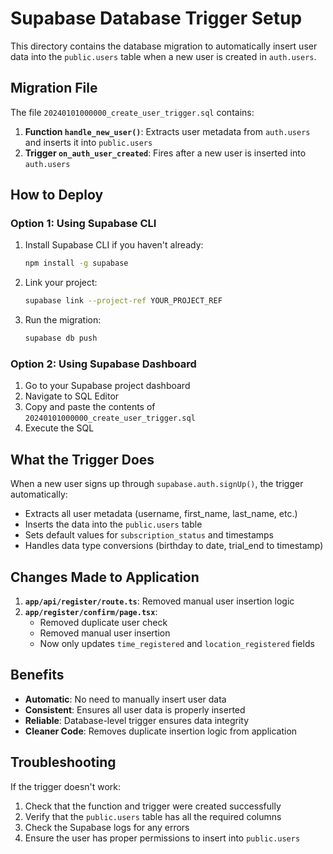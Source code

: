 # Supabase Database Trigger Setup

This directory contains the database migration to automatically insert user data into the `public.users` table when a new user is created in `auth.users`.

## Migration File

The file `20240101000000_create_user_trigger.sql` contains:

1. **Function `handle_new_user()`**: Extracts user metadata from `auth.users` and inserts it into `public.users`
2. **Trigger `on_auth_user_created`**: Fires after a new user is inserted into `auth.users`

## How to Deploy

### Option 1: Using Supabase CLI

1. Install Supabase CLI if you haven't already:
   ```bash
   npm install -g supabase
   ```

2. Link your project:
   ```bash
   supabase link --project-ref YOUR_PROJECT_REF
   ```

3. Run the migration:
   ```bash
   supabase db push
   ```

### Option 2: Using Supabase Dashboard

1. Go to your Supabase project dashboard
2. Navigate to SQL Editor
3. Copy and paste the contents of `20240101000000_create_user_trigger.sql`
4. Execute the SQL

## What the Trigger Does

When a new user signs up through `supabase.auth.signUp()`, the trigger automatically:

- Extracts all user metadata (username, first_name, last_name, etc.)
- Inserts the data into the `public.users` table
- Sets default values for `subscription_status` and timestamps
- Handles data type conversions (birthday to date, trial_end to timestamp)

## Changes Made to Application

1. **`app/api/register/route.ts`**: Removed manual user insertion logic
2. **`app/register/confirm/page.tsx`**: 
   - Removed duplicate user check
   - Removed manual user insertion
   - Now only updates `time_registered` and `location_registered` fields

## Benefits

- **Automatic**: No need to manually insert user data
- **Consistent**: Ensures all user data is properly inserted
- **Reliable**: Database-level trigger ensures data integrity
- **Cleaner Code**: Removes duplicate insertion logic from application

## Troubleshooting

If the trigger doesn't work:

1. Check that the function and trigger were created successfully
2. Verify that the `public.users` table has all the required columns
3. Check the Supabase logs for any errors
4. Ensure the user has proper permissions to insert into `public.users` 